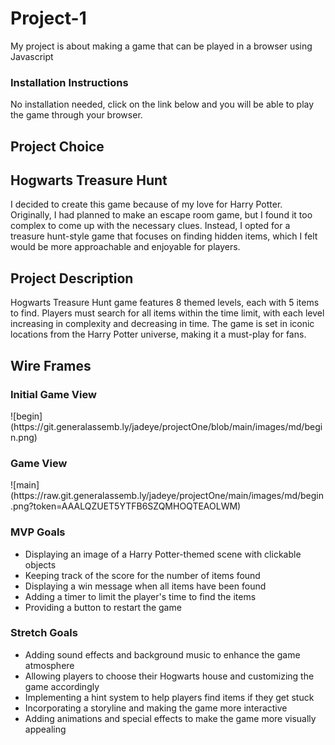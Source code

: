 # Project-1
<p> My project is about making a game that can be played in a browser using Javascript </p>

### Installation Instructions
<p>No installation needed, click on the link below and you will be able to play the game through your browser.</p>

## Project Choice 
<h2>Hogwarts Treasure Hunt</h2>
<p>I decided to create this game because of my love for Harry Potter. Originally, I had planned to make an escape room game, but I found it too complex to come up with the necessary clues. Instead, I opted for a treasure hunt-style game that focuses on finding hidden items, which I felt would be more approachable and enjoyable for players.</p>

## Project Description
<p>Hogwarts Treasure Hunt game features 8 themed levels, each with 5 items to find. Players must search for all items within the time limit, with each level increasing in complexity and decreasing in time. The game is set in iconic locations from the Harry Potter universe, making it a must-play for fans.</p>

## Wire Frames
<h3> Initial Game View </h3>
 ![begin](https://git.generalassemb.ly/jadeye/projectOne/blob/main/images/md/begin.png)
<h3> Game View </h3>
 ![main](https://raw.git.generalassemb.ly/jadeye/projectOne/main/images/md/begin.png?token=AAALQZUET5YTFB6SZQMHOQTEAOLWM)

### MVP Goals
<ul>
    <li>Displaying an image of a Harry Potter-themed scene with clickable objects</li>
    <li>Keeping track of the score for the number of items found</li>
    <li>Displaying a win message when all items have been found</li>
    <li>Adding a timer to limit the player's time to find the items</li>
    <li>Providing a button to restart the game</li>
</ul>

### Stretch Goals
<ul>
    <li>Adding sound effects and background music to enhance the game atmosphere</li>
    <li>Allowing players to choose their Hogwarts house and customizing the game accordingly</li>
    <li>Implementing a hint system to help players find items if they get stuck</li>
    <li>Incorporating a storyline and making the game more interactive</li>
    <li>Adding animations and special effects to make the game more visually appealing</li>
</ul>
